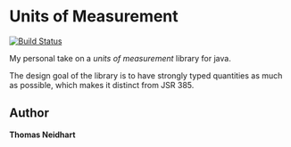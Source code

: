 # Units of Measurement

[![Build Status](https://api.travis-ci.org/netomi/uom.svg?branch=master)](https://travis-ci.org/netomi/uom)

My personal take on a _units of measurement_ library for java.

The design goal of the library is to have strongly typed quantities as much as possible, which makes it distinct from JSR 385.

## Author

**Thomas Neidhart**
